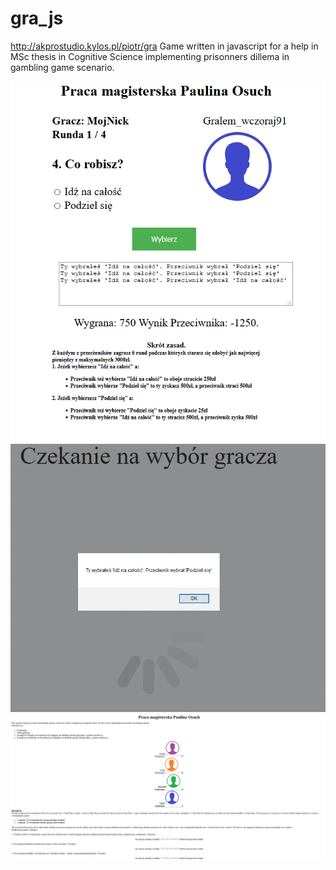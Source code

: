 # gra_js

http://akprostudio.kylos.pl/piotr/gra 
Game written in javascript for a help in MSc thesis in Cognitive Science implementing prisonners dillema in gambling game scenario.

![Game](2.png)
![Confirm](3.png)
![End](4.png)
